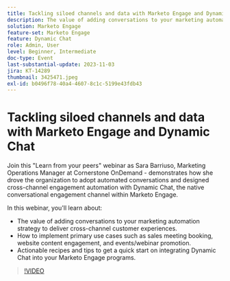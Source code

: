 ```yaml
---
title: Tackling siloed channels and data with Marketo Engage and Dynamic Chat
description: The value of adding conversations to your marketing automation strategy to deliver cross-channel customer experiences.  How to implement primary use cases such as sales meeting booking, website content engagement, and events/webinar promotion.  Actionable recipes and tips to get a quick start on integrating Dynamic Chat into your Marketo Engage programs.
solution: Marketo Engage
feature-set: Marketo Engage
feature: Dynamic Chat
role: Admin, User
level: Beginner, Intermediate
doc-type: Event
last-substantial-update: 2023-11-03
jira: KT-14289
thumbnail: 3425471.jpeg
exl-id: b0496f78-40a4-4607-8c1c-5199e43fdb43
---
```

# Tackling siloed channels and data with Marketo Engage and Dynamic Chat

Join this "Learn from your peers" webinar as Sara Barriuso, Marketing Operations Manager at Cornerstone OnDemand - demonstrates how she drove the organization to adopt automated conversations and designed cross-channel engagement automation with Dynamic Chat, the native conversational engagement channel within Marketo Engage.

In this webinar, you'll learn about:

* The value of adding conversations to your marketing automation strategy to deliver cross-channel customer experiences.
* How to implement primary use cases such as sales meeting booking, website content engagement, and events/webinar promotion.
* Actionable recipes and tips to get a quick start on integrating Dynamic Chat into your Marketo Engage programs.

>[!VIDEO](https://video.tv.adobe.com/v/3425471/?learn=on)
